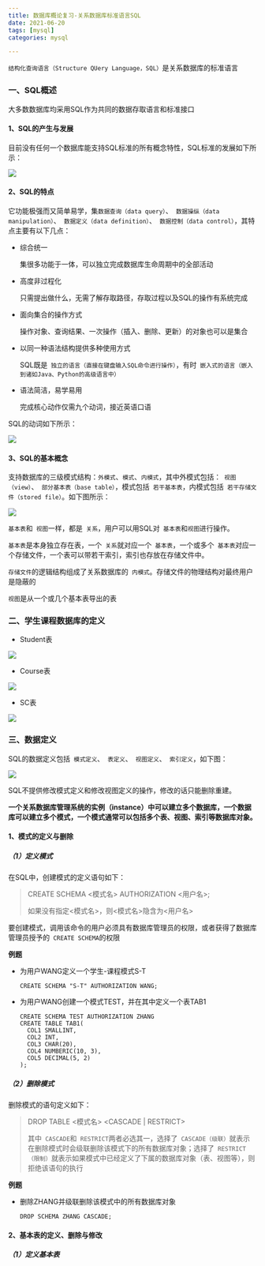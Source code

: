 ```yaml
---
title: 数据库概论复习-关系数据库标准语言SQL
date: 2021-06-20
tags: [mysql]
categories: mysql

---
```


`结构化查询语言（Structure QUery Language，SQL）`是关系数据库的标准语言

### 一、SQL概述

大多数数据库均采用SQL作为共同的数据存取语言和标准接口

#### 1、SQL的产生与发展

目前没有任何一个数据库能支持SQL标准的所有概念特性，SQL标准的发展如下所示：

<img src="https://cos-1301609895.cos.ap-nanjing.myqcloud.com/%E6%95%B0%E6%8D%AE%E5%BA%93%E6%A6%82%E8%AE%BA%E5%A4%8D%E4%B9%A0/table-3-1.png">

#### 2、SQL的特点

它功能极强而又简单易学，集`数据查询（data query）`、` 数据操纵（data manipulation）`、` 数据定义（data definition）`、` 数据控制（data control）`，其特点主要有以下几点：

- 综合统一

  集很多功能于一体，可以独立完成数据库生命周期中的全部活动

- 高度非过程化

  只需提出做什么，无需了解存取路径，存取过程以及SQL的操作有系统完成

- 面向集合的操作方式

  操作对象、查询结果、一次操作（插入、删除、更新）的对象也可以是集合

- 以同一种语法结构提供多种使用方式

  SQL既是` 独立的语言（直接在键盘输入SQL命令进行操作）`，有时` 嵌入式的语言（嵌入到诸如Java、Python的高级语言中）`

- 语法简洁，易学易用

  完成核心动作仅需九个动词，接近英语口语

SQL的动词如下所示：

<img src="https://cos-1301609895.cos.ap-nanjing.myqcloud.com/%E6%95%B0%E6%8D%AE%E5%BA%93%E6%A6%82%E8%AE%BA%E5%A4%8D%E4%B9%A0/table-3-2.png">

#### 3、SQL的基本概念

支持数据库的三级模式结构：`外模式`、`模式`、`内模式`，其中外模式包括：` 视图（view）`、` 部分基本表（base table）`，模式包括` 若干基本表`，内模式包括` 若干存储文件（stored file）`。如下图所示：

<img src="https://cos-1301609895.cos.ap-nanjing.myqcloud.com/%E6%95%B0%E6%8D%AE%E5%BA%93%E6%A6%82%E8%AE%BA%E5%A4%8D%E4%B9%A0/pic-3-1.png">

`基本表`和` 视图`一样，都是` 关系`，用户可以用SQL对` 基本表`和`视图`进行操作。

`基本表`是本身独立存在表，一个` 关系`就对应一个` 基本表`，一个或多个` 基本表`对应一个存储文件，一个表可以带若干索引，索引也存放在存储文件中。

`存储文件`的逻辑结构组成了关系数据库的` 内模式`。存储文件的物理结构对最终用户是隐蔽的

`视图`是从一个或几个基本表导出的表

### 二、学生课程数据库的定义

- Student表

<img src="https://cos-1301609895.cos.ap-nanjing.myqcloud.com/%E6%95%B0%E6%8D%AE%E5%BA%93%E6%A6%82%E8%AE%BA%E5%A4%8D%E4%B9%A0/sudent.png">

- Course表

<img src="https://cos-1301609895.cos.ap-nanjing.myqcloud.com/%E6%95%B0%E6%8D%AE%E5%BA%93%E6%A6%82%E8%AE%BA%E5%A4%8D%E4%B9%A0/course.png">

- SC表

<img src="https://cos-1301609895.cos.ap-nanjing.myqcloud.com/%E6%95%B0%E6%8D%AE%E5%BA%93%E6%A6%82%E8%AE%BA%E5%A4%8D%E4%B9%A0/sc.png">

### 三、数据定义

SQL的数据定义包括` 模式定义`、` 表定义`、` 视图定义`、` 索引定义`，如下图：

<img src="https://cos-1301609895.cos.ap-nanjing.myqcloud.com/%E6%95%B0%E6%8D%AE%E5%BA%93%E6%A6%82%E8%AE%BA%E5%A4%8D%E4%B9%A0/table-3-3.png">

SQL不提供修改模式定义和修改视图定义的操作，修改的话只能删除重建。

**一个关系数据库管理系统的实例（instance）中可以建立多个数据库，一个数据库可以建立多个模式，一个模式通常可以包括多个表、视图、索引等数据库对象。**



#### 1、模式的定义与删除

##### （1）定义模式

在SQL中，创建模式的定义语句如下：

> CREATE SCHEMA <模式名> AUTHORIZATION <用户名>;
>
> 如果没有指定<模式名>，则<模式名>隐含为<用户名>

要创建模式，调用该命令的用户必须具有数据库管理员的权限，或者获得了数据库管理员授予的` CREATE SCHEMA`的权限

**例题**

- 为用户WANG定义一个学生-课程模式S-T

  ```mysql
  CREATE SCHEMA "S-T" AUTHORIZATION WANG;
  ```

- 为用户WANG创建一个模式TEST，并在其中定义一个表TAB1

  ```mysql
  CREATE SCHEMA TEST AUTHORIZATION ZHANG
  CREATE TABLE TAB1(
  	COL1 SMALLINT,
    COL2 INT,
    COL3 CHAR(20),
    COL4 NUMBERIC(10, 3),
    COL5 DECIMAL(5, 2)
  );
  ```



##### （2）删除模式

删除模式的语句定义如下：

> DROP TABLE <模式名> <CASCADE | RESTRICT>
>
> 其中` CASCADE`和` RESTRICT`两者必选其一，选择了` CASCADE（级联）`就表示在删除模式时会级联删除该模式下的所有数据库对象；选择了` RESTRICT（限制）`就表示如果模式中已经定义了下属的数据库对象（表、视图等），则拒绝该语句的执行

**例题**

- 删除ZHANG并级联删除该模式中的所有数据库对象

  ```mysql
  DROP SCHEMA ZHANG CASCADE;
  ```



#### 2、基本表的定义、删除与修改

##### （1）定义基本表








